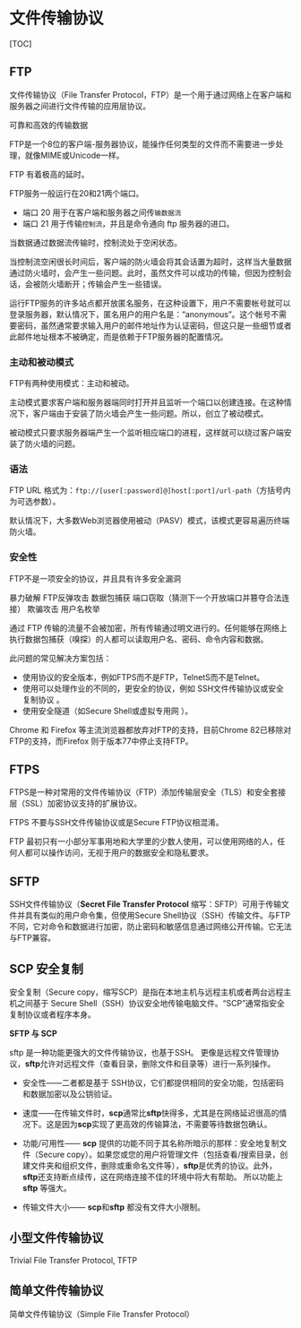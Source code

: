 # 文件传输协议

[TOC]



## FTP

文件传输协议（File Transfer Protocol，FTP）是一个用于通过网络上在客户端和服务器之间进行文件传输的应用层协议。

可靠和高效的传输数据

FTP是一个8位的客户端-服务器协议，能操作任何类型的文件而不需要进一步处理，就像MIME或Unicode一样。

FTP 有着极高的延时。





FTP服务一般运行在20和21两个端口。

- 端口 20 用于在客户端和服务器之间传`输数据流`
- 端口 21 用于传输`控制流`，并且是命令通向 ftp 服务器的进口。

当数据通过数据流传输时，控制流处于空闲状态。

当控制流空闲很长时间后，客户端的防火墙会将其会话置为超时，这样当大量数据通过防火墙时，会产生一些问题。此时，虽然文件可以成功的传输，但因为控制会话，会被防火墙断开；传输会产生一些错误。





运行FTP服务的许多站点都开放匿名服务，在这种设置下，用户不需要帐号就可以登录服务器，默认情况下，匿名用户的用户名是：“anonymous”。这个帐号不需要密码，虽然通常要求输入用户的邮件地址作为认证密码，但这只是一些细节或者此邮件地址根本不被确定，而是依赖于FTP服务器的配置情况。



### 主动和被动模式

FTP有两种使用模式：主动和被动。

主动模式要求客户端和服务器端同时打开并且监听一个端口以创建连接。在这种情况下，客户端由于安装了防火墙会产生一些问题。所以，创立了被动模式。

被动模式只要求服务器端产生一个监听相应端口的进程，这样就可以绕过客户端安装了防火墙的问题。



### 语法

FTP URL 格式为：`ftp://[user[:password]@]host[:port]/url-path`（方括号内为可选参数）。

默认情况下，大多数Web浏览器使用被动（PASV）模式，该模式更容易遍历终端防火墙。

### 安全性

FTP不是一项安全的协议，并且具有许多安全漏洞

暴力破解
FTP反弹攻击
数据包捕获
端口窃取（猜测下一个开放端口并篡夺合法连接）
欺骗攻击
用户名枚举

通过 FTP 传输的流量不会被加密，所有传输通过明文进行的。任何能够在网络上执行数据包捕获（嗅探）的人都可以读取用户名、密码、命令内容和数据。

此问题的常见解决方案包括：

- 使用协议的安全版本，例如FTPS而不是FTP，TelnetS而不是Telnet。
- 使用可以处理作业的不同的，更安全的协议，例如 SSH文件传输协议或安全复制协议 。
- 使用安全隧道（如Secure Shell或虚拟专用网 ）。

Chrome 和 Firefox 等主流浏览器都放弃对FTP的支持，目前Chrome 82已移除对FTP的支持，而Firefox 则于版本77中停止支持FTP。



## FTPS 

FTPS是一种对常用的文件传输协议（FTP）添加传输层安全（TLS）和安全套接层（SSL）加密协议支持的扩展协议。

FTPS 不要与SSH文件传输协议或是Secure FTP协议相混淆。

FTP 最初只有一小部分军事用地和大学里的少数人使用，可以使用网络的人，任何人都可以操作访问，无视于用户的数据安全和隐私要求。



## SFTP

SSH文件传输协议（**Secret File Transfer Protocol** 缩写：SFTP）可用于传输文件并具有类似的用户命令集，但使用Secure Shell协议（SSH）传输文件。与FTP不同，它对命令和数据进行加密，防止密码和敏感信息通过网络公开传输。它无法与FTP兼容。



## SCP 安全复制

安全复制（Secure copy，缩写SCP）是指在本地主机与远程主机或者两台远程主机之间基于 Secure Shell（SSH）协议安全地传输电脑文件。“SCP”通常指安全复制协议或者程序本身。



**SFTP 与 SCP**

 sftp 是一种功能更强大的文件传输协议，也基于SSH。 更像是远程文件管理协议，**sftp**允许对远程文件（查看目录，删除文件和目录等）进行一系列操作。

- 安全性——二者都是基于 SSH协议，它们都提供相同的安全功能，包括密码和数据加密以及公钥验证。

- 速度——在传输文件时，**scp**通常比**sftp**快得多，尤其是在网络延迟很高的情况下。这是因为**scp**实现了更高效的传输算法，不需要等待数据包确认。
- 功能/可用性—— **scp** 提供的功能不同于其名称所暗示的那样：安全地复制文件（Secure copy）。如果您或您的用户将管理文件（包括查看/搜索目录，创建文件夹和组织文件，删除或重命名文件等），**sftp**是优秀的协议。此外，**sftp**还支持断点续传，这在网络连接不佳的环境中将大有帮助。 所以功能上 **sftp** 等强大。
- 传输文件大小—— **scp**和**sftp** 都没有文件大小限制。



## 小型文件传输协议

Trivial File Transfer Protocol, TFTP

## 简单文件传输协议

简单文件传输协议（Simple File Transfer Protocol）